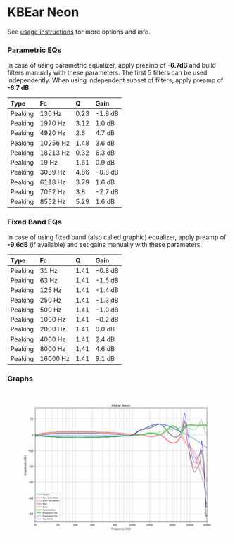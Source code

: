 # KBEar Neon
See [usage instructions](https://github.com/jaakkopasanen/AutoEq#usage) for more options and info.

### Parametric EQs
In case of using parametric equalizer, apply preamp of **-6.7dB** and build filters manually
with these parameters. The first 5 filters can be used independently.
When using independent subset of filters, apply preamp of **-6.7 dB**.

| Type    | Fc       |    Q | Gain    |
|:--------|:---------|:-----|:--------|
| Peaking | 130 Hz   | 0.23 | -1.9 dB |
| Peaking | 1970 Hz  | 3.12 | 1.0 dB  |
| Peaking | 4920 Hz  | 2.6  | 4.7 dB  |
| Peaking | 10256 Hz | 1.48 | 3.6 dB  |
| Peaking | 18213 Hz | 0.32 | 6.3 dB  |
| Peaking | 19 Hz    | 1.61 | 0.9 dB  |
| Peaking | 3039 Hz  | 4.86 | -0.8 dB |
| Peaking | 6118 Hz  | 3.79 | 1.6 dB  |
| Peaking | 7052 Hz  | 3.8  | -2.7 dB |
| Peaking | 8552 Hz  | 5.29 | 1.6 dB  |

### Fixed Band EQs
In case of using fixed band (also called graphic) equalizer, apply preamp of **-9.6dB**
(if available) and set gains manually with these parameters.

| Type    | Fc       |    Q | Gain    |
|:--------|:---------|:-----|:--------|
| Peaking | 31 Hz    | 1.41 | -0.8 dB |
| Peaking | 63 Hz    | 1.41 | -1.5 dB |
| Peaking | 125 Hz   | 1.41 | -1.4 dB |
| Peaking | 250 Hz   | 1.41 | -1.3 dB |
| Peaking | 500 Hz   | 1.41 | -1.0 dB |
| Peaking | 1000 Hz  | 1.41 | -0.2 dB |
| Peaking | 2000 Hz  | 1.41 | 0.0 dB  |
| Peaking | 4000 Hz  | 1.41 | 2.4 dB  |
| Peaking | 8000 Hz  | 1.41 | 4.6 dB  |
| Peaking | 16000 Hz | 1.41 | 9.1 dB  |

### Graphs
![](./KBEar%20Neon.png)